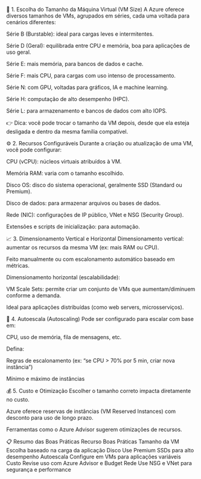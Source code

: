 🔧 1. Escolha do Tamanho da Máquina Virtual (VM Size)
A Azure oferece diversos tamanhos de VMs, agrupados em séries, cada uma voltada para cenários diferentes:

Série B (Burstable): ideal para cargas leves e intermitentes.

Série D (Geral): equilibrada entre CPU e memória, boa para aplicações de uso geral.

Série E: mais memória, para bancos de dados e cache.

Série F: mais CPU, para cargas com uso intenso de processamento.

Série N: com GPU, voltadas para gráficos, IA e machine learning.

Série H: computação de alto desempenho (HPC).

Série L: para armazenamento e bancos de dados com alto IOPS.

👉 Dica: você pode trocar o tamanho da VM depois, desde que ela esteja desligada e dentro da mesma família compatível.

⚙️ 2. Recursos Configuráveis
Durante a criação ou atualização de uma VM, você pode configurar:

CPU (vCPU): núcleos virtuais atribuídos à VM.

Memória RAM: varia com o tamanho escolhido.

Disco OS: disco do sistema operacional, geralmente SSD (Standard ou Premium).

Disco de dados: para armazenar arquivos ou bases de dados.

Rede (NIC): configurações de IP público, VNet e NSG (Security Group).

Extensões e scripts de inicialização: para automação.

📈 3. Dimensionamento Vertical e Horizontal
Dimensionamento vertical: aumentar os recursos da mesma VM (ex: mais RAM ou CPU).

Feito manualmente ou com escalonamento automático baseado em métricas.

Dimensionamento horizontal (escalabilidade):

VM Scale Sets: permite criar um conjunto de VMs que aumentam/diminuem conforme a demanda.

Ideal para aplicações distribuídas (como web servers, microsserviços).

🔄 4. Autoescala (Autoscaling)
Pode ser configurado para escalar com base em:

CPU, uso de memória, fila de mensagens, etc.

Defina:

Regras de escalonamento (ex: “se CPU > 70% por 5 min, criar nova instância”)

Mínimo e máximo de instâncias

💰 5. Custo e Otimização
Escolher o tamanho correto impacta diretamente no custo.

Azure oferece reservas de instâncias (VM Reserved Instances) com desconto para uso de longo prazo.

Ferramentas como o Azure Advisor sugerem otimizações de recursos.

📋 Resumo das Boas Práticas
Recurso	Boas Práticas
Tamanho da VM	Escolha baseado na carga da aplicação
Disco	Use Premium SSDs para alto desempenho
Autoescala	Configure em VMs para aplicações variáveis
Custo	Revise uso com Azure Advisor e Budget
Rede	Use NSG e VNet para segurança e performance
